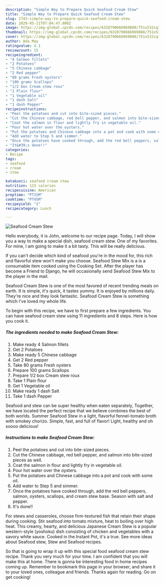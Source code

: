 ```yaml
---
description: "Simple Way to Prepare Quick Seafood Cream Stew"
title: "Simple Way to Prepare Quick Seafood Cream Stew"
slug: 1743-simple-way-to-prepare-quick-seafood-cream-stew
date: 2020-05-21T07:04:47.800Z
image: https://img-global.cpcdn.com/recipes/6328790666969088/751x532cq70/seafood-cream-stew-recipe-main-photo.jpg
thumbnail: https://img-global.cpcdn.com/recipes/6328790666969088/751x532cq70/seafood-cream-stew-recipe-main-photo.jpg
cover: https://img-global.cpcdn.com/recipes/6328790666969088/751x532cq70/seafood-cream-stew-recipe-main-photo.jpg
author: Ada May
ratingvalue: 4.1
reviewcount: 15
recipeingredient:
- "4 Salmon fillets"
- "2 Potatoes"
- "5 Chinese cabbage"
- "2 Red pepper"
- "80 grams Fresh oysters"
- "100 grams Scallops"
- "1/2 box Cream stew roux"
- "1 Plain flour"
- "1 Vegetable oil"
- "1 dash Salt"
- "1 dash Pepper"
recipeinstructions:
- "Peel the potatoes and cut into bite-sized pieces."
- "Cut the Chinese cabbage, red bell pepper, and salmon into bite-sized pieces as well."
- "Coat the salmon in flour and lightly fry in vegetable oil."
- "Pour hot water over the oysters."
- "Put the potatoes and Chinese cabbage into a pot and cook with some oil."
- "Add water to Step 5 and simmer."
- "Once the potatoes have cooked through, add the red bell peppers, salmon, oysters, scallops, and cream stew base. Season with salt and pepper."
- "It&#39;s done!!"
categories:
- Recipe
tags:
- seafood
- cream
- stew

katakunci: seafood cream stew 
nutrition: 123 calories
recipecuisine: American
preptime: "PT15M"
cooktime: "PT45M"
recipeyield: "2"
recipecategory: Lunch

---
```



![Seafood Cream Stew](https://img-global.cpcdn.com/recipes/6328790666969088/751x532cq70/seafood-cream-stew-recipe-main-photo.jpg)

Hello everybody, it is John, welcome to our recipe page. Today, I will show you a way to make a special dish, seafood cream stew. One of my favorites. For mine, I am going to make it a bit tasty. This will be really delicious.

If you can&#39;t decide which kind of seafood you&#39;re in the mood for, this rich and flavorful stew won&#39;t make you choose. Seafood Stew Mix is a is a consumable item cooked using the Cooking Set. After the player has become a Friend to Django, he will occasionally send Seafood Stew Mix to the player in the mail.

Seafood Cream Stew is one of the most favored of recent trending meals on earth. It is simple, it's quick, it tastes yummy. It is enjoyed by millions daily. They're nice and they look fantastic. Seafood Cream Stew is something which I've loved my whole life.


To begin with this recipe, we have to first prepare a few ingredients. You can have seafood cream stew using 11 ingredients and 8 steps. Here is how you cook it.

<!--inarticleads1-->

##### The ingredients needed to make Seafood Cream Stew:

1. Make ready 4 Salmon fillets
1. Get 2 Potatoes
1. Make ready 5 Chinese cabbage
1. Get 2 Red pepper
1. Take 80 grams Fresh oysters
1. Prepare 100 grams Scallops
1. Prepare 1/2 box Cream stew roux
1. Take 1 Plain flour
1. Get 1 Vegetable oil
1. Make ready 1 dash Salt
1. Take 1 dash Pepper


Seafood and stew can be super healthy when eaten separately, Together, we have located the perfect recipe that we believe combines the best of both worlds. Summer Seafood Stew in a light, flavorful fennel-tomato broth with smokey chorizo. Simple, fast, and full of flavor! Light, healthy and oh soooo delicious! 

<!--inarticleads2-->

##### Instructions to make Seafood Cream Stew:

1. Peel the potatoes and cut into bite-sized pieces.
1. Cut the Chinese cabbage, red bell pepper, and salmon into bite-sized pieces as well.
1. Coat the salmon in flour and lightly fry in vegetable oil.
1. Pour hot water over the oysters.
1. Put the potatoes and Chinese cabbage into a pot and cook with some oil.
1. Add water to Step 5 and simmer.
1. Once the potatoes have cooked through, add the red bell peppers, salmon, oysters, scallops, and cream stew base. Season with salt and pepper.
1. It&#39;s done!!


For stews and casseroles, choose firm-textured fish that retain their shape during cooking. Stir seafood into tomato mixture, heat to boiling over high heat. This creamy, hearty, and delicious Japanese Cream Stew is a popular western-style (yoshoku) dish consisting of chicken and vegetables with a savory white sauce. Cooked in the Instant Pot, it&#39;s a true. See more ideas about Seafood stew, Stew and Seafood recipes. 

So that is going to wrap it up with this special food seafood cream stew recipe. Thank you very much for your time. I am confident that you will make this at home. There is gonna be interesting food in home recipes coming up. Remember to bookmark this page in your browser, and share it to your loved ones, colleague and friends. Thanks again for reading. Go on get cooking!
